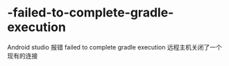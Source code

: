 # -failed-to-complete-gradle-execution
Android studio 报错 failed to complete gradle execution 远程主机关闭了一个现有的连接
